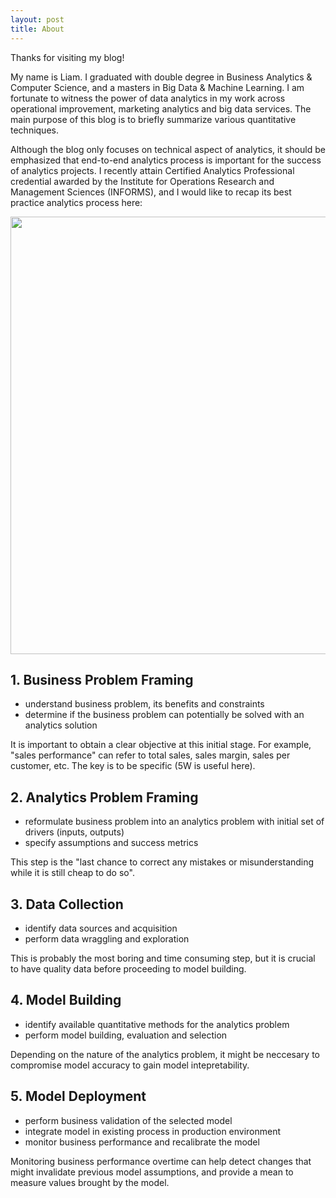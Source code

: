 ```yaml
---
layout: post
title: About
---
```


Thanks for visiting my blog!

My name is Liam. I graduated with double degree in Business Analytics & Computer Science, and a masters in Big Data & Machine Learning. I am fortunate to witness the power of data analytics in my work across operational improvement, marketing analytics and big data services. The main purpose of this blog is to briefly summarize various quantitative techniques.

Although the blog only focuses on technical aspect of analytics, it should be emphasized that end-to-end analytics process is important for the success of analytics projects. I recently attain Certified Analytics Professional credential awarded by the Institute for Operations Research and Management Sciences (INFORMS), and I would like to recap its best practice analytics process here:
<div class="imgcap">
<div >
    <img src="/blog/assets/overview/Analytics-Process.png" width = "700">
</div>
</div>

## 1. Business Problem Framing
* understand business problem, its benefits and constraints
* determine if the business problem can potentially be solved with an analytics solution

It is important to obtain a clear objective at this initial stage. For example, "sales performance" can refer to total sales, sales margin, sales per customer, etc. The key is to be specific (5W is useful here).

## 2. Analytics Problem Framing
* reformulate business problem into an analytics problem with initial set of drivers (inputs, outputs)
* specify assumptions and success metrics

This step is the "last chance to correct any mistakes or misunderstanding while it is still cheap to do so".

## 3. Data Collection
* identify data sources and acquisition 
* perform data wraggling and exploration

This is probably the most boring and time consuming step, but it is crucial to have quality data before proceeding to model building.

## 4. Model Building
* identify available quantitative methods for the analytics problem
* perform model building, evaluation and selection

Depending on the nature of the analytics problem, it might be neccesary to compromise model accuracy to gain model intepretability.

## 5. Model Deployment
* perform business validation of the selected model
* integrate model in existing process in production environment
* monitor business performance and recalibrate the model

Monitoring business performance overtime can help detect changes that might invalidate previous model assumptions, and provide a mean to measure values brought by the model.
